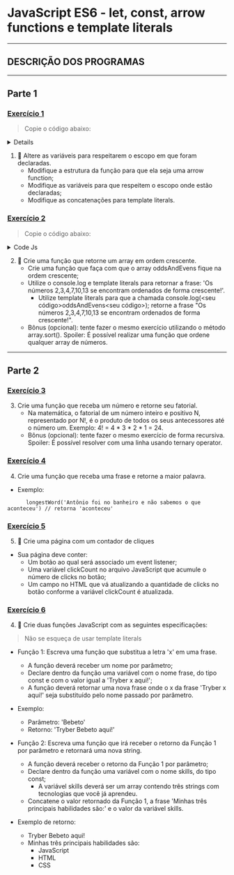 # JavaScript ES6 - let, const, arrow functions e template literals

---

## DESCRIÇÃO DOS PROGRAMAS

---

## Parte 1

### [Exercício 1](./exercicio1/script.js)

> Copie o código abaixo:

<details>
<sumamary>Code JS</summary>

```
function testingScope(escopo) {
if (escopo === true) {
    var ifScope = 'Não devo ser utilizada fora do meu escopo (if)';
    ifScope = ifScope + ' ótimo, fui utilizada no escopo !';
    console.log(ifScope);
} else {
    var elseScope = 'Não devo ser utilizada fora meu escopo (else)';
    console.log(elseScope);
}
console.log(ifScope + ' o que estou fazendo aqui ? :O'); // Se necessário esta linha pode ser removida.
}

testingScope(true);
```

</details>

1. 🚀 Altere as variáveis para respeitarem o escopo em que foram declaradas.
   - Modifique a estrutura da função para que ela seja uma arrow function;
   - Modifique as variáveis para que respeitem o escopo onde estão declaradas;
   - Modifique as concatenações para template literals.

### [Exercício 2](./exercicio2/script.js)

> Copie o código abaixo:

<details>
<summary>Code Js</summary>

```
const oddsAndEvens = [13, 3, 4, 10, 7, 2];

// Seu código aqui.

console.log(oddsAndEvens); // será necessário alterar essa linha 😉
```

</details>

2. 🚀 Crie uma função que retorne um array em ordem crescente.
    - Crie uma função que faça com que o array oddsAndEvens fique na ordem crescente;
    - Utilize o console.log e template literals para retornar a frase: 'Os números 2,3,4,7,10,13 se encontram ordenados de forma crescente!'.
        - Utilize template literals para que a chamada console.log(<seu código>oddsAndEvens<seu código>); retorne a frase "Os números 2,3,4,7,10,13 se encontram ordenados de forma crescente!".
    - Bônus (opcional): tente fazer o mesmo exercício utilizando o método array.sort(). Spoiler: É possível realizar uma função que ordene qualquer array de números.

---

## Parte 2

### [Exercício 3](./exercicio3/script.js)

3. Crie uma função que receba um número e retorne seu fatorial.
    - Na matemática, o fatorial de um número inteiro e positivo N, representado por N!, é o produto de todos os seus antecessores até o número um. Exemplo: 4! = 4 * 3 * 2 * 1 = 24.
    - Bônus (opcional): tente fazer o mesmo exercício de forma recursiva. Spoiler: É possível resolver com uma linha usando ternary operator.

### [Exercício 4](./exercicio4/script.js)

4. Crie uma função que receba uma frase e retorne a maior palavra.
- Exemplo:

```
      longestWord('Antônio foi no banheiro e não sabemos o que aconteceu') // retorna 'aconteceu'
```

### [Exercício 5](./exercicio5/)

5. 🚀 Crie uma página com um contador de cliques
- Sua página deve conter:
    - Um botão ao qual será associado um event listener;
    - Uma variável clickCount no arquivo JavaScript que acumule o número de clicks no botão;
    - Um campo no HTML que vá atualizando a quantidade de clicks no botão conforme a variável clickCount é atualizada.

### [Exercício 6](./exercicio6/script.js)


4. 🚀 Crie duas funções JavaScript com as seguintes especificações:
> Não se esqueça de usar template literals
- Função 1: Escreva uma função que substitua a letra 'x' em uma frase.
    - A função deverá receber um nome por parâmetro;
    - Declare dentro da função uma variável com o nome frase, do tipo const e com o valor igual a 'Tryber x aqui!';
    - A função deverá retornar uma nova frase onde o x da frase 'Tryber x aqui!' seja substituído pelo nome passado por parâmetro.
- Exemplo:
    - Parâmetro: 'Bebeto'
    - Retorno: 'Tryber Bebeto aqui!'

- Função 2: Escreva uma função que irá receber o retorno da Função 1 por parâmetro e retornará uma nova string.
    - A função deverá receber o retorno da Função 1 por parâmetro;
    - Declare dentro da função uma variável com o nome skills, do tipo const;
        - A variável skills deverá ser um array contendo três strings com tecnologias que você já aprendeu.
    - Concatene o valor retornado da Função 1, a frase 'Minhas três principais habilidades são:' e o valor da variável skills.
- Exemplo de retorno:
    - Tryber Bebeto aqui!
    - Minhas três principais habilidades são:
        - JavaScript
        - HTML
        - CSS


